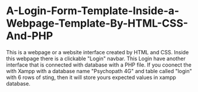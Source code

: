 # A-Login-Form-Template-Inside-a-Webpage-Template-By-HTML-CSS-And-PHP
This is a webpage or a website interface created by HTML and CSS. Inside this webpage there is a clickable "Login" navbar. This Login have another interface that is connected with database with a PHP file. If you coonect the with Xampp with a database name  "Psychopath 4G" and table called "login" with 6 rows of sting, then it will store yours expected values in xampp database.
